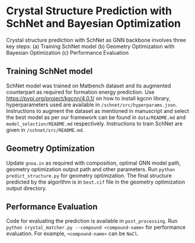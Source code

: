 # Crystal Structure Prediction with SchNet and Bayesian Optimization
Crystal structure prediction with SchNet as GNN backbone involves three key steps: (a) Training SchNet model (b) Geometry Optimization with Bayesian Optimization (c) Performance Evaluation

## Training SchNet model
SchNet model was trained on Matbench dataset and its augmented counterpart as required for formation energy prediction. Use https://pypi.org/project/kgcnn/4.0.1/ on how to install kgcnn library, hyperparameters used are available in `/schnet/src/hyperparams.json`. Instructions to augment the dataset as mentioned in manuscript and select the best model as per our framework can be found in `data/README.md` and `model_selection/README.md` respectively. Instructions to train SchNet are given in `/schnet/src/README.md`.

## Geometry Optimization
Update `gnoa.in` as required with composition, optimal GNN model path, geometry optimization output path and other parameters. Run `python predict_structure.py` for geometry optimization. The final structure predicted by the algorithm is in `best.cif` file in the geometry optimization output directory.

## Performance Evaluation
Code for evaluating the prediction is available in `post_processing`.
Run `python crystal_matcher.py --compound <compound-name>` for performance evaluation. For example, `<compound-name>` can be `NaCl`.
